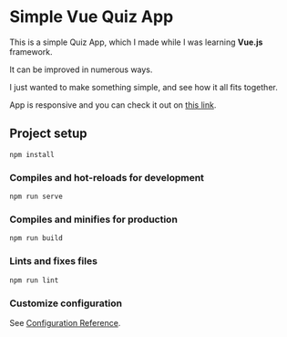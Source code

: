 # Simple Vue Quiz App

This is a simple Quiz App, which I made while I was learning **Vue.js** framework.

It can be improved in numerous ways.

I just wanted to make something simple, and see how it all fits together.

App is responsive and you can check it out on [this link](https://dev-luka22-vue-quiz.netlify.app/).

## Project setup

```
npm install
```

### Compiles and hot-reloads for development

```
npm run serve
```

### Compiles and minifies for production

```
npm run build
```

### Lints and fixes files

```
npm run lint
```

### Customize configuration

See [Configuration Reference](https://cli.vuejs.org/config/).
